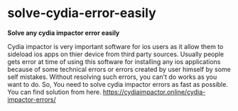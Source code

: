 # solve-cydia-error-easily
<p>
<b>Solve any cydia impactor error easily</b></p>

<p>
Cydia impactor is very important software for ios users as it allow them to sideload ios apps on thier device from third party sources. 
Usually people gets error at time of using this software for installing any ios applications because of some technical errors or errors 
created by user himself by some self mistakes. Without resolving such errors, you can't do works as you want to do. So, You need to solve 
cydia impactor errors as fast as possible. You can find solution from here. <a href="https://cydiaimpactor.online/cydia-impactor-errors/">https://cydiaimpactor.online/cydia-impactor-errors/</a>
</p>
